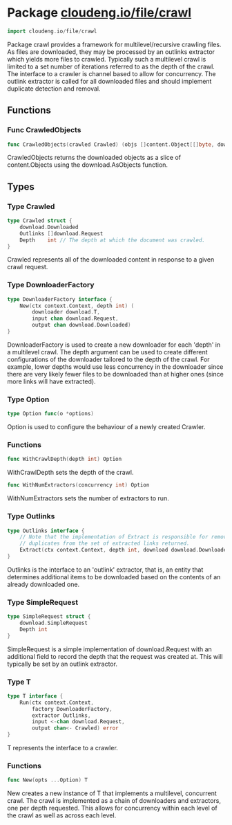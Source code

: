 # Package [cloudeng.io/file/crawl](https://pkg.go.dev/cloudeng.io/file/crawl?tab=doc)

```go
import cloudeng.io/file/crawl
```

Package crawl provides a framework for multilevel/recursive crawling files.
As files are downloaded, they may be processed by an outlinks extractor
which yields more files to crawled. Typically such a multilevel crawl is
limited to a set number of iterations referred to as the depth of the crawl.
The interface to a crawler is channel based to allow for concurrency. The
outlink extractor is called for all downloaded files and should implement
duplicate detection and removal.

## Functions
### Func CrawledObjects
```go
func CrawledObjects(crawled Crawled) (objs []content.Object[[]byte, download.Result])
```
CrawledObjects returns the downloaded objects as a slice of content.Objects
using the download.AsObjects function.



## Types
### Type Crawled
```go
type Crawled struct {
	download.Downloaded
	Outlinks []download.Request
	Depth    int // The depth at which the document was crawled.
}
```
Crawled represents all of the downloaded content in response to a given
crawl request.


### Type DownloaderFactory
```go
type DownloaderFactory interface {
	New(ctx context.Context, depth int) (
		downloader download.T,
		input chan download.Request,
		output chan download.Downloaded)
}
```
DownloaderFactory is used to create a new downloader for each 'depth' in
a multilevel crawl. The depth argument can be used to create different
configurations of the downloader tailored to the depth of the crawl.
For example, lower depths would use less concurrency in the downloader
since there are very likely fewer files to be downloaded than at higher ones
(since more links will have extracted).


### Type Option
```go
type Option func(o *options)
```
Option is used to configure the behaviour of a newly created Crawler.

### Functions

```go
func WithCrawlDepth(depth int) Option
```
WithCrawlDepth sets the depth of the crawl.


```go
func WithNumExtractors(concurrency int) Option
```
WithNumExtractors sets the number of extractors to run.




### Type Outlinks
```go
type Outlinks interface {
	// Note that the implementation of Extract is responsible for removing
	// duplicates from the set of extracted links returned.
	Extract(ctx context.Context, depth int, download download.Downloaded) []download.Request
}
```
Outlinks is the interface to an 'outlink' extractor, that is, an entity that
determines additional items to be downloaded based on the contents of an
already downloaded one.


### Type SimpleRequest
```go
type SimpleRequest struct {
	download.SimpleRequest
	Depth int
}
```
SimpleRequest is a simple implementation of download.Request with an
additional field to record the depth that the request was created at.
This will typically be set by an outlink extractor.


### Type T
```go
type T interface {
	Run(ctx context.Context,
		factory DownloaderFactory,
		extractor Outlinks,
		input <-chan download.Request,
		output chan<- Crawled) error
}
```
T represents the interface to a crawler.

### Functions

```go
func New(opts ...Option) T
```
New creates a new instance of T that implements a multilevel, concurrent
crawl. The crawl is implemented as a chain of downloaders and extractors,
one per depth requested. This allows for concurrency within each level of
the crawl as well as across each level.







